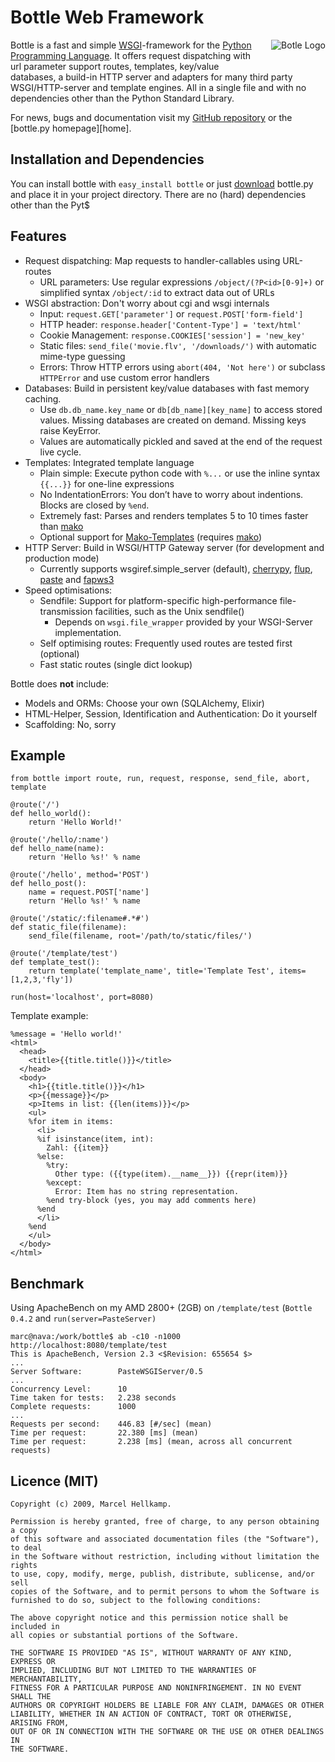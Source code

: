 Bottle Web Framework
====================

<div style="float: right; padding: 0px 0px 2em 2em"><img src="/bottle-logo.png" alt="Botle Logo" /></div>

Bottle is a fast and simple [WSGI][wsgi]-framework for the [Python Programming Language][py]. It
offers request dispatching with url parameter support routes, templates, key/value
databases, a build-in HTTP server and adapters for many third party
WSGI/HTTP-server and template engines. All in a single file and with no dependencies other than the Python Standard Library.

For news, bugs and documentation visit my [GitHub repository][www] or the [bottle.py homepage][home].

  [wsgi]: http://www.wsgi.org/wsgi/
  [py]: http://python.org/
  [www]: http://github.com/defnull/bottle
  [bottle-dl]: http://pypi.python.org/pypi/bottle

Installation and Dependencies
-----------------------------

You can install bottle with `easy_install bottle` or just [download][bottle-dl] bottle.py and place it in your project directory. There are no (hard) dependencies other than the Pyt$

Features
--------

  * Request dispatching: Map requests to handler-callables using URL-routes
    * URL parameters: Use regular expressions `/object/(?P<id>[0-9]+)` or simplified syntax `/object/:id` to extract data out of URLs
  * WSGI abstraction: Don't worry about cgi and wsgi internals
    * Input: `request.GET['parameter']` or `request.POST['form-field']`
    * HTTP header: `response.header['Content-Type'] = 'text/html'`
    * Cookie Management: `response.COOKIES['session'] = 'new_key'`
    * Static files: `send_file('movie.flv', '/downloads/')` with automatic mime-type guessing
    * Errors: Throw HTTP errors using `abort(404, 'Not here')` or subclass `HTTPError` and use custom error handlers
  * Databases: Build in persistent key/value databases with fast memory caching.
    * Use `db.db_name.key_name` or `db[db_name][key_name]` to access stored values. Missing databases are created on demand. Missing keys raise KeyError.
    * Values are automatically pickled and saved at the end of the request live cycle.
  * Templates: Integrated template language
    * Plain simple: Execute python code with `%...` or use the inline syntax `{{...}}` for one-line expressions
    * No IndentationErrors: You don’t have to worry about indentions. Blocks are closed by `%end`.
    * Extremely fast: Parses and renders templates 5 to 10 times faster than [mako][]
    * Optional support for [Mako-Templates][mako] (requires [mako][])
  * HTTP Server: Build in WSGI/HTTP Gateway server (for development and production mode)
    * Currently supports wsgiref.simple_server (default), [cherrypy][], [flup][], [paste][] and [fapws3][]
  * Speed optimisations:
    * Sendfile: Support for platform-specific high-performance file-transmission facilities, such as the Unix sendfile()
      * Depends on `wsgi.file_wrapper` provided by your WSGI-Server implementation.
    * Self optimising routes: Frequently used routes are tested first (optional)
    * Fast static routes (single dict lookup)
  
Bottle does **not** include:

  * Models and ORMs: Choose your own (SQLAlchemy, Elixir)
  * HTML-Helper, Session, Identification and Authentication: Do it yourself
  * Scaffolding: No, sorry
  
  [mako]: http://www.makotemplates.org/
  [cherrypy]: http://www.cherrypy.org/
  [flup]: http://trac.saddi.com/flup
  [paste]: http://pythonpaste.org/
  [fapws3]: http://github.com/william-os4y/fapws3

Example
-------

    from bottle import route, run, request, response, send_file, abort, template

    @route('/')
    def hello_world():
        return 'Hello World!'

    @route('/hello/:name')
    def hello_name(name):
        return 'Hello %s!' % name

    @route('/hello', method='POST')
    def hello_post():
        name = request.POST['name']
        return 'Hello %s!' % name

    @route('/static/:filename#.*#')
    def static_file(filename):
        send_file(filename, root='/path/to/static/files/')

    @route('/template/test')
    def template_test():
        return template('template_name', title='Template Test', items=[1,2,3,'fly'])
        
    run(host='localhost', port=8080)

Template example:

    %message = 'Hello world!'
    <html>
      <head>
        <title>{{title.title()}}</title>
      </head>
      <body>
        <h1>{{title.title()}}</h1>
        <p>{{message}}</p>
        <p>Items in list: {{len(items)}}</p>
        <ul>
        %for item in items:
          <li>
          %if isinstance(item, int):
            Zahl: {{item}}
          %else:
            %try:
              Other type: ({{type(item).__name__}}) {{repr(item)}}
            %except:
              Error: Item has no string representation.
            %end try-block (yes, you may add comments here)
          %end
          </li>
        %end
        </ul>
      </body>
    </html>


Benchmark
---------

Using ApacheBench on my AMD 2800+ (2GB) on `/template/test` (`Bottle 0.4.2` and `run(server=PasteServer)`

    marc@nava:/work/bottle$ ab -c10 -n1000 http://localhost:8080/template/test
    This is ApacheBench, Version 2.3 <$Revision: 655654 $>
    ...
    Server Software:        PasteWSGIServer/0.5
    ...
    Concurrency Level:      10
    Time taken for tests:   2.238 seconds
    Complete requests:      1000
    ...
    Requests per second:    446.83 [#/sec] (mean)
    Time per request:       22.380 [ms] (mean)
    Time per request:       2.238 [ms] (mean, across all concurrent requests)


Licence (MIT)
-------------

    Copyright (c) 2009, Marcel Hellkamp.

    Permission is hereby granted, free of charge, to any person obtaining a copy
    of this software and associated documentation files (the "Software"), to deal
    in the Software without restriction, including without limitation the rights
    to use, copy, modify, merge, publish, distribute, sublicense, and/or sell
    copies of the Software, and to permit persons to whom the Software is
    furnished to do so, subject to the following conditions:

    The above copyright notice and this permission notice shall be included in
    all copies or substantial portions of the Software.

    THE SOFTWARE IS PROVIDED "AS IS", WITHOUT WARRANTY OF ANY KIND, EXPRESS OR
    IMPLIED, INCLUDING BUT NOT LIMITED TO THE WARRANTIES OF MERCHANTABILITY,
    FITNESS FOR A PARTICULAR PURPOSE AND NONINFRINGEMENT. IN NO EVENT SHALL THE
    AUTHORS OR COPYRIGHT HOLDERS BE LIABLE FOR ANY CLAIM, DAMAGES OR OTHER
    LIABILITY, WHETHER IN AN ACTION OF CONTRACT, TORT OR OTHERWISE, ARISING FROM,
    OUT OF OR IN CONNECTION WITH THE SOFTWARE OR THE USE OR OTHER DEALINGS IN
    THE SOFTWARE.

